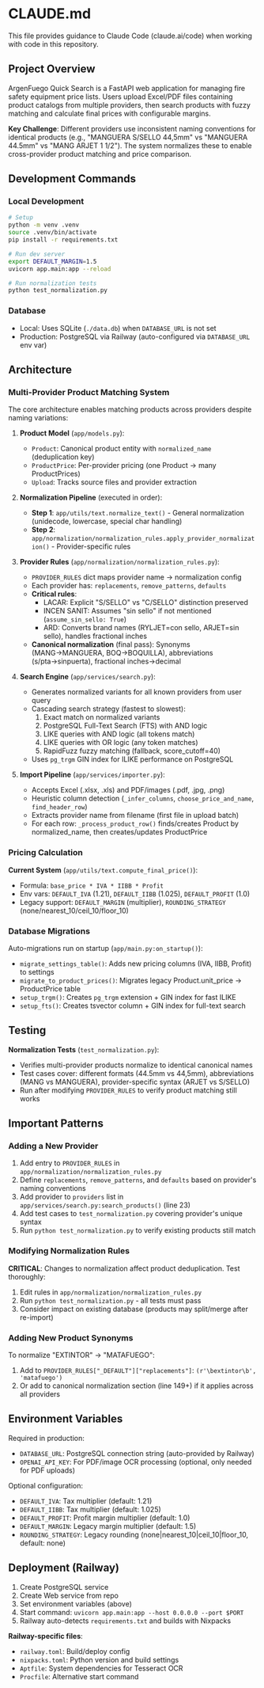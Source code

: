 # CLAUDE.md

This file provides guidance to Claude Code (claude.ai/code) when working with code in this repository.

## Project Overview

ArgenFuego Quick Search is a FastAPI web application for managing fire safety equipment price lists. Users upload Excel/PDF files containing product catalogs from multiple providers, then search products with fuzzy matching and calculate final prices with configurable margins.

**Key Challenge**: Different providers use inconsistent naming conventions for identical products (e.g., "MANGUERA S/SELLO 44,5mm" vs "MANGUERA 44.5mm" vs "MANG ARJET 1 1/2"). The system normalizes these to enable cross-provider product matching and price comparison.

## Development Commands

### Local Development
```bash
# Setup
python -m venv .venv
source .venv/bin/activate
pip install -r requirements.txt

# Run dev server
export DEFAULT_MARGIN=1.5
uvicorn app.main:app --reload

# Run normalization tests
python test_normalization.py
```

### Database
- Local: Uses SQLite (`./data.db`) when `DATABASE_URL` is not set
- Production: PostgreSQL via Railway (auto-configured via `DATABASE_URL` env var)

## Architecture

### Multi-Provider Product Matching System

The core architecture enables matching products across providers despite naming variations:

1. **Product Model** (`app/models.py`):
   - `Product`: Canonical product entity with `normalized_name` (deduplication key)
   - `ProductPrice`: Per-provider pricing (one Product → many ProductPrices)
   - `Upload`: Tracks source files and provider extraction

2. **Normalization Pipeline** (executed in order):
   - **Step 1**: `app/utils/text.normalize_text()` - General normalization (unidecode, lowercase, special char handling)
   - **Step 2**: `app/normalization/normalization_rules.apply_provider_normalization()` - Provider-specific rules

3. **Provider Rules** (`app/normalization/normalization_rules.py`):
   - `PROVIDER_RULES` dict maps provider name → normalization config
   - Each provider has: `replacements`, `remove_patterns`, `defaults`
   - **Critical rules**:
     - LACAR: Explicit "S/SELLO" vs "C/SELLO" distinction preserved
     - INCEN SANIT: Assumes "sin sello" if not mentioned (`assume_sin_sello: True`)
     - ARD: Converts brand names (RYLJET=con sello, ARJET=sin sello), handles fractional inches
   - **Canonical normalization** (final pass): Synonyms (MANG→MANGUERA, BOQ→BOQUILLA), abbreviations (s/pta→sinpuerta), fractional inches→decimal

4. **Search Engine** (`app/services/search.py`):
   - Generates normalized variants for all known providers from user query
   - Cascading search strategy (fastest to slowest):
     1. Exact match on normalized variants
     2. PostgreSQL Full-Text Search (FTS) with AND logic
     3. LIKE queries with AND logic (all tokens match)
     4. LIKE queries with OR logic (any token matches)
     5. RapidFuzz fuzzy matching (fallback, score_cutoff=40)
   - Uses `pg_trgm` GIN index for ILIKE performance on PostgreSQL

5. **Import Pipeline** (`app/services/importer.py`):
   - Accepts Excel (.xlsx, .xls) and PDF/images (.pdf, .jpg, .png)
   - Heuristic column detection (`_infer_columns`, `choose_price_and_name`, `find_header_row`)
   - Extracts provider name from filename (first file in upload batch)
   - For each row: `_process_product_row()` finds/creates Product by normalized_name, then creates/updates ProductPrice

### Pricing Calculation

**Current System** (`app/utils/text.compute_final_price()`):
- Formula: `base_price * IVA * IIBB * Profit`
- Env vars: `DEFAULT_IVA` (1.21), `DEFAULT_IIBB` (1.025), `DEFAULT_PROFIT` (1.0)
- Legacy support: `DEFAULT_MARGIN` (multiplier), `ROUNDING_STRATEGY` (none/nearest_10/ceil_10/floor_10)

### Database Migrations

Auto-migrations run on startup (`app/main.py:on_startup()`):
- `migrate_settings_table()`: Adds new pricing columns (IVA, IIBB, Profit) to settings
- `migrate_to_product_prices()`: Migrates legacy Product.unit_price → ProductPrice table
- `setup_trgm()`: Creates `pg_trgm` extension + GIN index for fast ILIKE
- `setup_fts()`: Creates tsvector column + GIN index for full-text search

## Testing

**Normalization Tests** (`test_normalization.py`):
- Verifies multi-provider products normalize to identical canonical names
- Test cases cover: different formats (44.5mm vs 44,5mm), abbreviations (MANG vs MANGUERA), provider-specific syntax (ARJET vs S/SELLO)
- Run after modifying `PROVIDER_RULES` to verify product matching still works

## Important Patterns

### Adding a New Provider

1. Add entry to `PROVIDER_RULES` in `app/normalization/normalization_rules.py`
2. Define `replacements`, `remove_patterns`, and `defaults` based on provider's naming conventions
3. Add provider to `providers` list in `app/services/search.py:search_products()` (line 23)
4. Add test cases to `test_normalization.py` covering provider's unique syntax
5. Run `python test_normalization.py` to verify existing products still match

### Modifying Normalization Rules

**CRITICAL**: Changes to normalization affect product deduplication. Test thoroughly:
1. Edit rules in `app/normalization/normalization_rules.py`
2. Run `python test_normalization.py` - all tests must pass
3. Consider impact on existing database (products may split/merge after re-import)

### Adding New Product Synonyms

To normalize "EXTINTOR" → "MATAFUEGO":
1. Add to `PROVIDER_RULES["_DEFAULT"]["replacements"]`: `(r'\bextintor\b', 'matafuego')`
2. Or add to canonical normalization section (line 149+) if it applies across all providers

## Environment Variables

Required in production:
- `DATABASE_URL`: PostgreSQL connection string (auto-provided by Railway)
- `OPENAI_API_KEY`: For PDF/image OCR processing (optional, only needed for PDF uploads)

Optional configuration:
- `DEFAULT_IVA`: Tax multiplier (default: 1.21)
- `DEFAULT_IIBB`: Tax multiplier (default: 1.025)
- `DEFAULT_PROFIT`: Profit margin multiplier (default: 1.0)
- `DEFAULT_MARGIN`: Legacy margin multiplier (default: 1.5)
- `ROUNDING_STRATEGY`: Legacy rounding (none|nearest_10|ceil_10|floor_10, default: none)

## Deployment (Railway)

1. Create PostgreSQL service
2. Create Web service from repo
3. Set environment variables (above)
4. Start command: `uvicorn app.main:app --host 0.0.0.0 --port $PORT`
5. Railway auto-detects `requirements.txt` and builds with Nixpacks

**Railway-specific files**:
- `railway.toml`: Build/deploy config
- `nixpacks.toml`: Python version and build settings
- `Aptfile`: System dependencies for Tesseract OCR
- `Procfile`: Alternative start command

